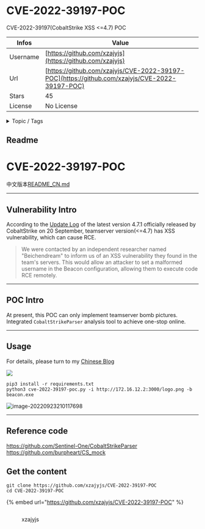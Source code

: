 # CVE-2022-39197-POC

CVE-2022-39197(CobaltStrike XSS <=4.7) POC

| Infos    | Value                                                              |
| -------- | -------------------------------------------------------------------|
| Username | [https://github.com/xzajyjs](https://github.com/xzajyjs) |
| Url      | [https://github.com/xzajyjs/CVE-2022-39197-POC](https://github.com/xzajyjs/CVE-2022-39197-POC)                                               |
| Stars    | 45                                                          |
| License  | No License                                                        |

<details>

<summary>Topic / Tags</summary>



</details>

## Readme

# CVE-2022-39197-POC  

中文版本[README_CN.md](README_CN.md) 
  
---

## Vulnerability Intro
According to the [Update Log](https://www.cobaltstrike.com/blog/out-of-band-update-cobalt-strike-4-7-1/) of the latest version 4.7.1 officially released by CobaltStrike on 20 September, teamserver version(<=4.7) has XSS vulnerability, which can cause RCE.
> We were contacted by an independent researcher named "Beichendream" to inform us of an XSS vulnerability they found in the team's servers. This would allow an attacker to set a malformed username in the Beacon configuration, allowing them to execute code RCE remotely.

---

## POC Intro

At present, this POC can only implement teamserver bomb pictures.
Integrated `CobaltStrikeParser` analysis tool to achieve one-stop online.

---

## Usage

For details, please turn to my [Chinese Blog](https://xzajyjs.cn/2022/09/23/CVE-2022-39197/)

![](https://serverless-page-bucket-lv779z7b-1307395653.cos.ap-shanghai.myqcloud.com/picgo/202209301113972.png)

```
pip3 install -r requirements.txt
python3 cve-2022-39197-poc.py -i http://172.16.12.2:3000/logo.png -b beacon.exe
```
![image-20220923210117698](https://serverless-page-bucket-lv779z7b-1307395653.cos.ap-shanghai.myqcloud.com/picgo/202209232101741.png)

---

## Reference code

https://github.com/Sentinel-One/CobaltStrikeParser
https://github.com/burpheart/CS_mock


## Get the content

```
git clone https://github.com/xzajyjs/CVE-2022-39197-POC
cd CVE-2022-39197-POC
```

{% embed url="https://github.com/xzajyjs/CVE-2022-39197-POC" %}

<figure><img src="https://avatars.githubusercontent.com/u/25580455?v=4" alt=""><figcaption><p>xzajyjs</p></figcaption></figure>
